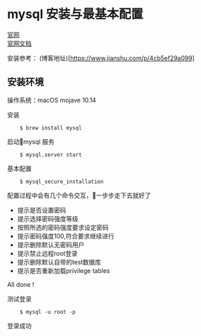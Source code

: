 # mysql 安装与最基本配置

[官网](https://www.mysql.com/)  
[官网文档](https://dev.mysql.com/doc/refman/8.0/en/)

安装参考： (博客地址)[https://www.jianshu.com/p/4cb5ef29a099]

## 安装环境

操作系统：macOS mojave 10.14

安装
```shell
    $ brew install mysql
```

启动mysql 服务
```shell
    $ mysql.server start
```

基本配置
```shell
    $ mysql_secure_installation
```

配置过程中会有几个命令交互，一步步走下去就好了  
*  提示是否设置密码
*  提示选择密码强度等级
*  按照所选的密码强度要求设定密码
*  提示密码强度100,符合要求继续进行
*  提示删除默认无密码用户
*  提示禁止远程root登录
*  提示删除默认自带的test数据库
*  提示是否重新加载privilege tables

All done !

测试登录
```
    $ mysql -u root -p
```

登录成功